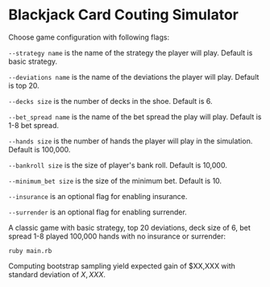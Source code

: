 # Blackjack Card Couting Simulator

Choose game configuration with following flags:

`--strategy name` is the name of the strategy the player will play. Default is basic strategy.

`--deviations name` is the name of the deviations the player will play. Default is top 20.

`--decks size` is the number of decks in the shoe. Default is 6.

`--bet_spread name` is the name of the bet spread the play will play. Default is 1-8 bet spread.

`--hands size` is the number of hands the player will play in the simulation. Default is 100,000.

`--bankroll size` is the size of player's bank roll. Default is 10,000.

`--minimum_bet size` is the size of the minimum bet. Default is 10.

`--insurance` is an optional flag for enabling insurance.

`--surrender` is an optional flag for enabling surrender.

A classic game with basic strategy, top 20 deviations, deck size of 6, bet spread 1-8 played 100,000 hands with no insurance or surrender:

```
ruby main.rb
```

Computing bootstrap sampling yield expected gain of $XX,XXX with standard deviation of $X,XXX$.